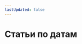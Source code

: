 ```yaml
---
lastUpdated: false
---
```


# Статьи по датам

<date-article-list />

<script setup>
import DateArticleList from '@components/date-article-list.vue'
</script>
